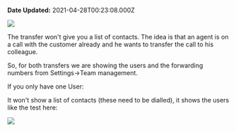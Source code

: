 **Date Updated:** 2021-04-28T00:23:08.000Z

![](https://s3.amazonaws.com/cdn.freshdesk.com/data/helpdesk/attachments/production/48100631883/original/ZBhvc64DQWoNngQrYEbFjFyx1OazT5_syQ.png?1619549396)

  
The transfer won't give you a list of contacts. The idea is that an agent is on a call with the customer already and he wants to transfer the call to his colleague.

So, for both transfers we are showing the users and the forwarding numbers from Settings->Team management.

  
If you only have one User:

It won't show a list of contacts (these need to be dialled), it shows the users like the test here:

![](https://s3.amazonaws.com/cdn.freshdesk.com/data/helpdesk/attachments/production/48100632403/original/C-TUSsollVbijG6ZvS7sVua5sEbe_JzOpw.png?1619549552)  

  